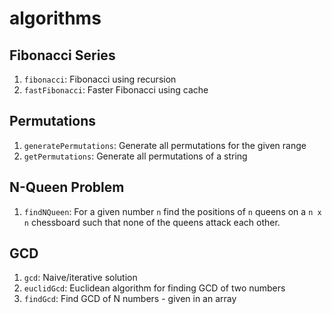 # algorithms

## Fibonacci Series
1. `fibonacci`: Fibonacci using recursion
2. `fastFibonacci`: Faster Fibonacci using cache

## Permutations
1. `generatePermutations`: Generate all permutations for the given range
2. `getPermutations`: Generate all permutations of a string

## N-Queen Problem
1. `findNQueen`: For a given number `n` find the positions of `n` queens on a `n x n` chessboard such that none of the queens attack each other.

## GCD
1. `gcd`: Naive/iterative solution
2. `euclidGcd`: Euclidean algorithm for finding GCD of two numbers
3. `findGcd`: Find GCD of N numbers - given in an array